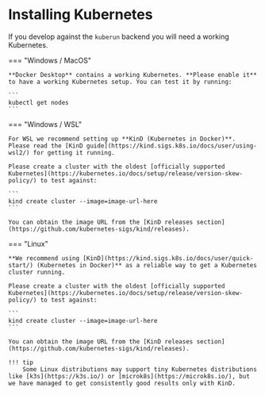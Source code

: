<h1>Installing Kubernetes</h1>

If you develop against the `kuberun` backend you will need a working Kubernetes.

=== "Windows / MacOS"

    **Docker Desktop** contains a working Kubernetes. **Please enable it** to have a working Kubernetes setup. You can test it by running:
    
    ```
    kubectl get nodes
    ```
    
=== "Windows / WSL"

    For WSL we recommend setting up **KinD (Kubernetes in Docker)**. Please read the [KinD guide](https://kind.sigs.k8s.io/docs/user/using-wsl2/) for getting it running.
    
    Please create a cluster with the oldest [officially supported Kubernetes](https://kubernetes.io/docs/setup/release/version-skew-policy/) to test against:
    
    ```
    kind create cluster --image=image-url-here
    ```
    
    You can obtain the image URL from the [KinD releases section](https://github.com/kubernetes-sigs/kind/releases).

=== "Linux"

    **We recommend using [KinD](https://kind.sigs.k8s.io/docs/user/quick-start/) (Kubernetes in Docker)** as a reliable way to get a Kubernetes cluster running.
    
    Please create a cluster with the oldest [officially supported Kubernetes](https://kubernetes.io/docs/setup/release/version-skew-policy/) to test against:
    
    ```
    kind create cluster --image=image-url-here
    ```
    
    You can obtain the image URL from the [KinD releases section](https://github.com/kubernetes-sigs/kind/releases).
    
    !!! tip
        Some Linux distributions may support tiny Kubernetes distributions like [k3s](https://k3s.io/) or [microk8s](https://microk8s.io/), but we have managed to get consistently good results only with KinD.
